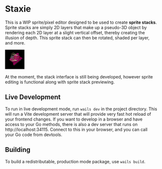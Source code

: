# Staxie
This is a WIP sprite/pixel editor designed to be used to create **sprite stacks**. Sprite stacks are simply 2D layers that make up a pseudo-3D object by rendering each 2D layer at a slight vertical offset, thereby creating the illusion of depth. This sprite stack can then be rotated, shaded per layer, and more.

![tank sprite stack](tank.gif)

At the moment, the stack interface is still being developed, however sprite editing is functional along with sprite stack previewing.

## Live Development

To run in live development mode, run `wails dev` in the project directory. This will run a Vite development
server that will provide very fast hot reload of your frontend changes. If you want to develop in a browser
and have access to your Go methods, there is also a dev server that runs on http://localhost:34115. Connect
to this in your browser, and you can call your Go code from devtools.

## Building

To build a redistributable, production mode package, use `wails build`.

